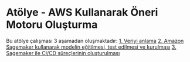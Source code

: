 # Atölye - AWS Kullanarak Öneri Motoru Oluşturma

Bu atölye çalışması 3 aşamadan oluşmaktadır:
[1. Veriyi anlama](https://github.com/aws-samples/aws-deepracer-workshops/tree/master/Lab%201)
[2. Amazon Sagemaker kullanarak modelin eğitilmesi, test edilmesi ve kurulması]()
[3. Sagemaker ile CI/CD süreçlerinin oluşturulması]()

